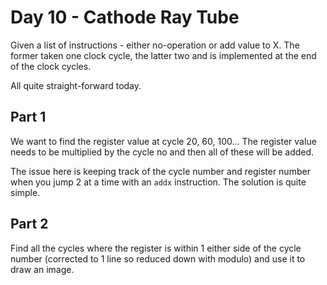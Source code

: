 # Day 10 - Cathode Ray Tube
Given a list of instructions - either no-operation or add value to X. The former taken one clock cycle, the latter two and is implemented at the end of the clock cycles.

All quite straight-forward today.

## Part 1
We want to find the register value at cycle 20, 60, 100... The register value needs to be multiplied by the cycle no and then all of these will be added.

The issue here is keeping track of the cycle number and register number when you jump 2 at a time with an `addx` instruction. The solution is quite simple.


## Part 2
Find all the cycles where the register is within 1 either side of the cycle number (corrected to 1 line so reduced down with modulo)
and use it to draw an image.
